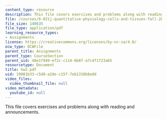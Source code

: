 ```yaml
---
content_type: resource
description: This file covers exercises and problems along with reading and announcements.
file: /courses/6-021j-quantitative-physiology-cells-and-tissues-fall-2004/19081b33c5d8a2dec15f7eb1310b8a9d_hw2.pdf
file_size: 140635
file_type: application/pdf
learning_resource_types:
- Assignments
license: https://creativecommons.org/licenses/by-nc-sa/4.0/
ocw_type: OCWFile
parent_title: Assignments
parent_type: CourseSection
parent_uid: 48e1f949-ef2c-c114-6b8f-a7c4f1f23a65
resourcetype: Document
title: hw2.pdf
uid: 19081b33-c5d8-a2de-c15f-7eb1310b8a9d
video_files:
  video_thumbnail_file: null
video_metadata:
  youtube_id: null
---
```

This file covers exercises and problems along with reading and announcements.